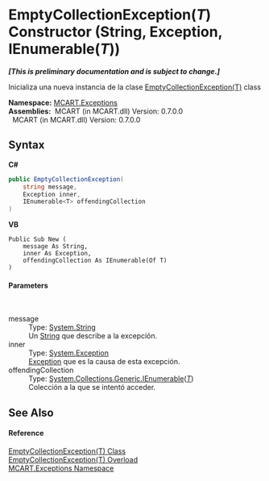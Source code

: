 # EmptyCollectionException(*T*) Constructor (String, Exception, IEnumerable(*T*))
 _**\[This is preliminary documentation and is subject to change.\]**_

Inicializa una nueva instancia de la clase <a href="fded69a4-e484-654e-442e-99e835443b2f">EmptyCollectionException(T)</a> class

**Namespace:**&nbsp;<a href="36e6166c-cb29-ee06-1b8a-ebc61fae7b0a">MCART.Exceptions</a><br />**Assemblies:**&nbsp;&nbsp;MCART (in MCART.dll) Version: 0.7.0.0<br />&nbsp;&nbsp;MCART (in MCART.dll) Version: 0.7.0.0<br />

## Syntax

**C#**<br />
``` C#
public EmptyCollectionException(
	string message,
	Exception inner,
	IEnumerable<T> offendingCollection
)
```

**VB**<br />
``` VB
Public Sub New ( 
	message As String,
	inner As Exception,
	offendingCollection As IEnumerable(Of T)
)
```


#### Parameters
&nbsp;<dl><dt>message</dt><dd>Type: <a href="http://msdn2.microsoft.com/es-es/library/s1wwdcbf" target="_blank">System.String</a><br />Un <a href="http://msdn2.microsoft.com/es-es/library/s1wwdcbf" target="_blank">String</a> que describe a la excepción.</dd><dt>inner</dt><dd>Type: <a href="http://msdn2.microsoft.com/es-es/library/c18k6c59" target="_blank">System.Exception</a><br /><a href="http://msdn2.microsoft.com/es-es/library/c18k6c59" target="_blank">Exception</a> que es la causa de esta excepción.</dd><dt>offendingCollection</dt><dd>Type: <a href="http://msdn2.microsoft.com/es-es/library/9eekhta0" target="_blank">System.Collections.Generic.IEnumerable</a>(<a href="fded69a4-e484-654e-442e-99e835443b2f">*T*</a>)<br />Colección a la que se intentó acceder.</dd></dl>

## See Also


#### Reference
<a href="fded69a4-e484-654e-442e-99e835443b2f">EmptyCollectionException(T) Class</a><br /><a href="f2fc1f84-4b6d-7dcf-89c8-bb31fb3cc3fe">EmptyCollectionException(T) Overload</a><br /><a href="36e6166c-cb29-ee06-1b8a-ebc61fae7b0a">MCART.Exceptions Namespace</a><br />